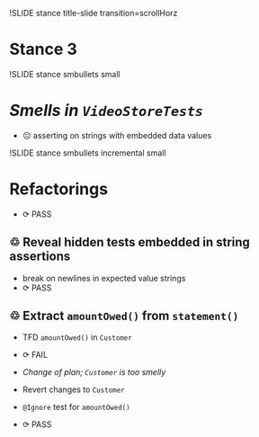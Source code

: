 !SLIDE stance title-slide transition=scrollHorz
# Stance 3

!SLIDE stance smbullets small

*Smells in `VideoStoreTests`*
=============================
* ☹ asserting on strings with embedded data values

!SLIDE stance smbullets incremental small

Refactorings
============
* <span class="PASS">⟳ PASS</span>

♲ Reveal hidden tests embedded in string assertions
---------------------------------------------------
* break on newlines in expected value strings
* <span class="PASS">⟳ PASS</span>

♲ Extract `amountOwed()` from `statement()`
-------------------------------------------
* TFD `amountOwed()` in `Customer`
* <span class="FAIL">⟳ FAIL</span>

* *Change of plan; `Customer` is too smelly*
* Revert changes to `Customer`
* `@Ignore` test for `amountOwed()`
* <span class="PASS">⟳ PASS</span>
